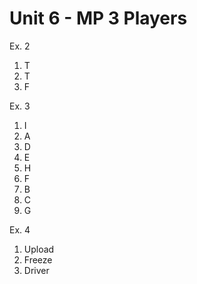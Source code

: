 # Unit 6 - MP 3 Players

Ex. 2
1. T
2. T
3. F

Ex. 3
1. I
2. A
3. D
4. E
5. H
6. F
7. B
8. C
9. G

Ex. 4
1. Upload
2. Freeze
3. Driver
